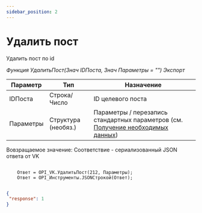 ```yaml
---
sidebar_position: 2
---
```


# Удалить пост
Удалить пост по id

*Функция УдалитьПост(Знач IDПоста, Знач Параметры = "") Экспорт*

  | Параметр | Тип | Назначение |
  |-|-|-|
  | IDПоста | Строка/Число | ID целевого поста |
  | Параметры | Структура (необяз.) | Параметры / перезапись стандартных параметров (см. [Получение необходимых данных](../)) |
  
  Вовзращаемое значение: Соответствие - сериализованный JSON ответа от VK

```bsl title="Пример кода"
	
	Ответ = OPI_VK.УдалитьПост(212, Параметры);
	Ответ = OPI_Инструменты.JSONСтрокой(Ответ);

```

```json title="Результат"

{
 "response": 1
}

```

